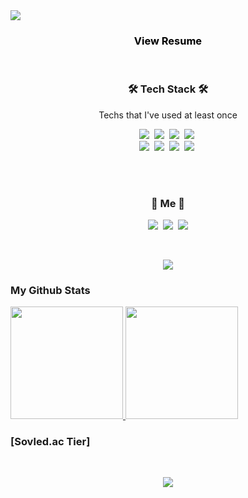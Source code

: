 <!-- 
## Hi there 👋
- I'm currently learning `Spring`, `React`, `Deep Learning`
- temp
- temp

### Experience
- temp1
- temp2
- temp3
<hr> 
-->

<img src="https://capsule-render.vercel.app/api?type=slice&color=auto&fontColor=black&height=300&section=header&text=Jinyuu%20LEE&fontSize=85&animation=twinkling" />



<h3 align="center">
    <a href="https://www.notion.so/Resume-447571cd47ba4d799cff15a6cdea046a" style="color: black; text-decoration: none;"> 
   View Resume
    </a>
</h3>

<br>


<h3 align="center">🛠 Tech Stack 🛠</h3>

<p align="center"> Techs that I've used at least once </p>

<p align="center">
  <img src="https://img.shields.io/badge/Python-3766AB?style=flat-square&logo=Python&logoColor=white"/></a>&nbsp  <!-- 파이썬 -->
  <img src="https://img.shields.io/badge/Java-007396?style=flat-square&logo=Java&logoColor=white"/></a>&nbsp  <!-- 자바 -->
  <!-- <img src="https://img.shields.io/badge/C-A8B9CC?style=flat-square&logo=C&logoColor=white"/></a>&nbsp <!-- C -->
  <img src="https://img.shields.io/badge/JavaScript-f7df1e?style=flat-square&logo=javascript&logoColor=white"/></a>&nbsp <!--Javascript -->
  <img src="https://img.shields.io/badge/HTML5-e34f26?style=flat-square&logo=html5&logoColor=white"/></a>&nbsp <!--Html5 -->
  <br>
  <img src="https://img.shields.io/badge/CSS3-1572B6?style=flat-square&logo=css3&logoColor=white"/></a>&nbsp <!--CSS3 -->
  <!-- <img src="https://img.shields.io/badge/Vue.js-4FC08D?style=flat-square&logo=Vue.js&logoColor=white"/></a>&nbsp <!-- Vue.js --> 
  <img src="https://img.shields.io/badge/Spring-6DB33F?style=flat-square&logo=Spring&logoColor=white"/></a>&nbsp <!-- Spring -->
  <!-- <img src="https://img.shields.io/badge/Django-092E20?style=flat-square&logo=Django&logoColor=white"/></a>&nbsp  <!-- Django -->
  <img src="https://img.shields.io/badge/Bootstrap-7952B3?style=flat-square&logo=Bootstrap&logoColor=white"/></a>&nbsp <!-- Bootstrap -->
  <img src="https://img.shields.io/badge/MySQL-4479A1?style=flat-square&logo=MySQL&logoColor=white"/></a>&nbsp <!--MySQL -->
  <br>
  <!-- <img src="https://img.shields.io/badge/PostgreSQL-336791?style=flat-square&logo=PostgreSQL&logoColor=white"/></a>&nbsp <!--PostgreSQL -->
  <!-- <img src="https://img.shields.io/badge/SQLite-003B57?style=flat-square&logo=SQLite&logoColor=white"/></a>&nbsp <!--SQLite -->
  <!-- <img src="https://img.shields.io/badge/Node.js-339933?style=flat-square&logo=Node.js&logoColor=white"/></a>&nbsp <!--Node.js -->
<!--   <img src="https://img.shields.io/badge/pandas-150458?style=flat-square&logo=pandas&logoColor=white"/></a>&nbsp <!--pandas -->
<!--   <img src="https://img.shields.io/badge/TensorFlow-ff6f00?style=flat-square&logo=tensorflow&logoColor=white"/></a>&nbsp <!--tensorflow -->
  <!-- <img src="https://img.shields.io/badge/AWS-232F3E?style=flat-square&logo=amazon%20AWS&logoColor=white"/></a>&nbsp AWS -->
  <!-- <img src="https://img.shields.io/badge/RaspberryPi-C51A4A?style=flat-square&logo=Raspberry%20Pi&logoColor=white"/></a>&nbsp <!-- Raspberry -->
  <!-- <img src="https://img.shields.io/badge/Heroku-430098?style=flat-square&logo=Heroku&logoColor=white"/></a>&nbsp <!-- Heroku -->
  <br>
  <!-- <img src="https://img.shields.io/badge/Slack-4A154B?style=flat-square&logo=Slack&logoColor=white"/></a>&nbsp <!-- Slack -->
  <!-- <img src="https://img.shields.io/badge/Jira-0052CC?style=flat-square&logo=Jira%20software&logoColor=white"/></a>&nbsp <!-- Jira -->
  <!-- <img src="https://img.shields.io/badge/Gitlab-FCA121?style=flat-square&logo=Gitlab&logoColor=white"/></a>&nbsp <!-- Gitlab -->
  <!-- <img src="https://img.shields.io/badge/Trello-0079BF?style=flat-square&logo=Trello&logoColor=white"/></a>&nbsp <!-- Trello -->
</p>
<br>

<h3 align="center"> 🍒 Me 🍒 </h3>
<p align="center">
    <!--
  <a href="https://skyiswonder.tistory.com/"><img src="https://img.shields.io/badge/Tech%20Blog-11B48A?style=flat-square&logo=Vimeo&logoColor=white&link=https://maeng2world.tistory.com/"/></a>&nbsp
-->
  <!-- <a href="https://skyiswonder.tistory.com/"><img src="https://img.shields.io/badge/Tech%20Blog-11B48A?style=flat-square&logo=Vimeo&logoColor=white&link=https://maeng2world.tistory.com/"/></a>&nbsp -->
<a href="#"><img src="https://img.shields.io/badge/Tech%20Blog-11B48A?style=flat-square&logo=Vimeo&logoColor=white&link=https://maeng2world.tistory.com/"/></a>&nbsp
  <a href="#"><img src="https://img.shields.io/badge/Instagram-E4405F?style=flat-square&logo=Instagram&logoColor=white&link=https://www.instagram.com/myoung__xd/"/></a>&nbsp
  <a href="mailto:22yuu@naver.com"><img src="https://img.shields.io/badge/Naver-03c75a?style=flat-square&logo=Naver&logoColor=white&link=22yuu@naver.com"/></a>
</p>
<br>

<p align="center">
    <a href="https://hits.seeyoufarm.com"><img src="https://hits.seeyoufarm.com/api/count/incr/badge.svg?url=https://github.com/22yuu/hit-counter&count_bg=%23FFB100&title_bg=%23555555&icon=&icon_color=%23E7E7E7&title=hits&edge_flat=false"/></a>
</p>

<!-- <p align="center">
    <img src="https://github-readme-stats.vercel.app/api?username=22yuu&show_icons=true&theme=flag-india&count_private=true"/></a>
</p> -->
### My Github Stats

<a href="#">
  <img src="https://github-readme-stats.vercel.app/api?username=22yuu&theme=react&show_icons=true" height="180px">
</a>
<a href="#">
  <img src="https://github-readme-stats.vercel.app/api/top-langs/?username=22yuu&theme=react&exclude_repo=Jagi,assignment&layout=compact" height="180px">
</a>

### [Sovled.ac Tier]
<br/>
<p align="center">
    <img src="http://mazassumnida.wtf/api/v2/generate_badge?boj=ljs277&cache=c">
<!-- [![Solved.ac
프로필](http://mazassumnida.wtf/api/v2/generate_badge?boj=ljs277)](https://solved.ac/ljs277) -->
</p>
